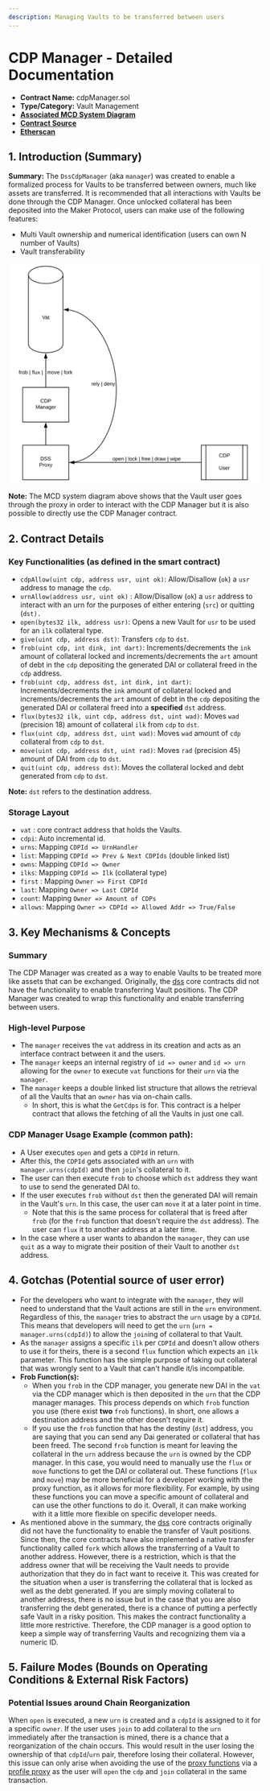 ```yaml
---
description: Managing Vaults to be transferred between users
---
```


# CDP Manager - Detailed Documentation

* **Contract Name:** cdpManager.sol
* **Type/Category:** Vault Management
* [**Associated MCD System Diagram**](https://github.com/makerdao/dss/wiki#system-architecture)
* [**Contract Source**](https://github.com/makerdao/dss-cdp-manager/tree/master/src)
* [**Etherscan**](https://etherscan.io/address/0x5ef30b9986345249bc32d8928b7ee64de9435e39)

## 1. Introduction (Summary)

**Summary:** The `DssCdpManager` (aka `manager`) was created to enable a formalized process for Vaults to be transferred between owners, much like assets are transferred. It is recommended that all interactions with Vaults be done through the CDP Manager. Once unlocked collateral has been deposited into the Maker Protocol, users can make use of the following features:

* Multi Vault ownership and numerical identification (users can own N number of Vaults)
* Vault transferability

![MCD System Diagram: Vault User and Vault Manager interaction diagram](<../../.gitbook/assets/CDP Manager.png>)

**Note:** The MCD system diagram above shows that the Vault user goes through the proxy in order to interact with the CDP Manager but it is also possible to directly use the CDP Manager contract.

## 2. Contract Details

### Key Functionalities (as defined in the smart contract)

* `cdpAllow(uint cdp, address usr, uint ok)`: Allow/Disallow (`ok`) a `usr` address to manage the `cdp`.
* `urnAllow(address usr, uint ok)` : Allow/Disallow (`ok`) a `usr` address to interact with an urn for the purposes of either entering (`src`) or quitting (`dst).`
* `open(bytes32 ilk, address usr)`: Opens a new Vault for `usr` to be used for an `ilk` collateral type.
* `give(uint cdp, address dst)`: Transfers `cdp` to `dst`.
* `frob(uint cdp, int dink, int dart)`: Increments/decrements the `ink` amount of collateral locked and increments/decrements the `art` amount of debt in the `cdp` depositing the generated DAI or collateral freed in the `cdp` address.
* `frob(uint cdp, address dst, int dink, int dart)`: Increments/decrements the `ink` amount of collateral locked and increments/decrements the `art` amount of debt in the `cdp` depositing the generated DAI or collateral freed into a **specified** `dst` address.
* `flux(bytes32 ilk, uint cdp, address dst, uint wad)`: Moves `wad` (precision 18) amount of collateral `ilk` from `cdp` to `dst`.
* `flux(uint cdp, address dst, uint wad)`: Moves `wad` amount of `cdp` collateral from `cdp` to `dst`.
* `move(uint cdp, address dst, uint rad)`: Moves `rad` (precision 45) amount of DAI from `cdp` to `dst`.
* `quit(uint cdp, address dst)`: Moves the collateral locked and debt generated from `cdp` to `dst`.

**Note:** `dst` refers to the destination address.

### Storage Layout

* `vat` : core contract address that holds the Vaults.
* `cdpi`: Auto incremental id.
* `urns`: Mapping `CDPId => UrnHandler`
* `list`: Mapping `CDPId => Prev & Next CDPIds` (double linked list)
* `owns`: Mapping `CDPId => Owner`
* `ilks`: Mapping `CDPId => Ilk` (collateral type)
* `first` : Mapping `Owner => First CDPId`
* `last`: Mapping `Owner => Last CDPId`
* `count`: Mapping `Owner => Amount of CDPs`
* `allows`: Mapping `Owner => CDPId => Allowed Addr => True/False`

## 3. Key Mechanisms & Concepts

### Summary

The CDP Manager was created as a way to enable Vaults to be treated more like assets that can be exchanged. Originally, the [dss](https://github.com/makerdao/dss/tree/master/src) core contracts did not have the functionality to enable transferring Vault positions. The CDP Manager was created to wrap this functionality and enable transferring between users.

### High-level Purpose

* The `manager` receives the `vat` address in its creation and acts as an interface contract between it and the users.
* The `manager` keeps an internal registry of `id => owner` and `id => urn` allowing for the `owner` to execute `vat` functions for their `urn` via the `manager`.
* The `manager` keeps a double linked list structure that allows the retrieval of all the Vaults that an `owner` has via on-chain calls.
  * In short, this is what the `GetCdps` is for. This contract is a helper contract that allows the fetching of all the Vaults in just one call.

### CDP **Manager Usage Example (common path):**

* A User executes `open` and gets a `CDPId` in return.
* After this, the `CDPId` gets associated with an `urn` with `manager.urns(cdpId)` and then `join`'s collateral to it.
* The user can then execute `frob` to choose which `dst` address they want to use to send the generated DAI to.
* If the user executes `frob` without `dst` then the generated DAI will remain in the Vault's `urn`. In this case, the user can `move` it at a later point in time.
  * Note that this is the same process for collateral that is freed after `frob` (for the `frob` function that doesn't require the `dst` address). The user can `flux` it to another address at a later time.
* In the case where a user wants to abandon the `manager`, they can use `quit` as a way to migrate their position of their Vault to another `dst` address.

## 4. Gotchas (Potential source of user error)

* For the developers who want to integrate with the `manager`, they will need to understand that the Vault actions are still in the `urn` environment. Regardless of this, the `manager` tries to abstract the `urn` usage by a `CDPId`. This means that developers will need to get the `urn` (`urn = manager.urns(cdpId)`) to allow the `join`ing of collateral to that Vault.
* As the `manager` assigns a specific `ilk` per `CDPId` and doesn't allow others to use it for theirs, there is a second `flux` function which expects an `ilk` parameter. This function has the simple purpose of taking out collateral that was wrongly sent to a Vault that can't handle it/is incompatible.
* **Frob Function(s):**
  * When you `frob` in the CDP manager, you generate new DAI in the `vat` via the CDP manager which is then deposited in the `urn` that the CDP manager manages. This process depends on which `frob` function you use (there exist **two** `frob` functions). In short, one allows a destination address and the other doesn’t require it.
  * If you use the `frob` function that has the destiny (`dst`) address, you are saying that you can send any Dai generated or collateral that has been freed. The second `frob` function is meant for leaving the collateral in the `urn` address because the `urn` is owned by the CDP manager. In this case, you would need to manually use the `flux` or `move` functions to get the DAI or collateral out. These functions (`flux` and `move`) may be more beneficial for a developer working with the proxy function, as it allows for more flexibility. For example, by using these functions you can move a specific amount of collateral and can use the other functions to do it. Overall, it can make working with it a little more flexible on specific developer needs.
* As mentioned above in the summary, the [dss](https://github.com/makerdao/dss/tree/master/src) core contracts originally did not have the functionality to enable the transfer of Vault positions. Since then, the core contracts have also implemented a native transfer functionality called `fork` which allows the transferring of a Vault to another address. However, there is a restriction, which is that the address owner that will be receiving the Vault needs to provide authorization that they do in fact want to receive it. This was created for the situation when a user is transferring the collateral that is locked as well as the debt generated. If you are simply moving collateral to another address, there is no issue but in the case that you are also transferring the debt generated, there is a chance of putting a perfectly safe Vault in a risky position. This makes the contract functionality a little more restrictive. Therefore, the CDP manager is a good option to keep a simple way of transferring Vaults and recognizing them via a numeric ID.

## 5. Failure Modes (Bounds on Operating Conditions & External Risk Factors)

### **Potential Issues around Chain Reorganization**

When `open` is executed, a new `urn` is created and a `cdpId` is assigned to it for a specific `owner`. If the user uses `join` to add collateral to the `urn` immediately after the transaction is mined, there is a chance that a reorganization of the chain occurs. This would result in the user losing the ownership of that `cdpId`/`urn` pair, therefore losing their collateral. However, this issue can only arise when avoiding the use of the [proxy functions](https://github.com/makerdao/dss-proxy-actions) via a [profile proxy](https://github.com/dapphub/ds-proxy) as the user will `open` the `cdp` and `join` collateral in the same transaction.
